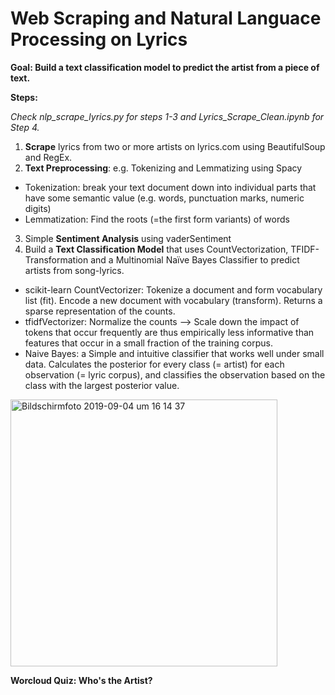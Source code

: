 # Web Scraping and Natural Languace Processing on Lyrics

**Goal: Build a text classification model to predict the artist from a piece of text.**

**Steps:**

*Check nlp_scrape_lyrics.py for steps 1-3 and Lyrics_Scrape_Clean.ipynb for Step 4.*

1. **Scrape** lyrics from two or more artists on lyrics.com using BeautifulSoup and RegEx.
2. **Text Preprocessing**:  e.g. Tokenizing and Lemmatizing using Spacy
  - Tokenization: break your text document down into individual parts that have some semantic value (e.g. words, punctuation marks, numeric digits)
  - Lemmatization: Find the roots (=the first form variants) of words
3. Simple **Sentiment Analysis** using vaderSentiment
4. Build a **Text Classification Model** that uses CountVectorization, TFIDF-Transformation and a Multinomial Naïve Bayes Classifier to predict artists from song-lyrics.
  - scikit-learn CountVectorizer: Tokenize a document and form vocabulary list (fit). Encode a new document with vocabulary (transform). Returns a sparse representation of the counts.
  - tfidfVectorizer: Normalize the counts --> Scale down the impact of tokens that occur frequently are thus empirically less informative than features that occur in a small fraction of the training corpus.
  - Naive Bayes: a Simple and intuitive classifier that works well under small data. Calculates the posterior  for every class (= artist) for each observation (= lyric corpus), and classifies the observation based on the class with the largest posterior value. 


<img width="427" alt="Bildschirmfoto 2019-09-04 um 16 14 37" src="https://user-images.githubusercontent.com/50407361/64263170-81d2d000-cf2f-11e9-8dd0-2401e9783cbe.png">

**Worcloud Quiz: Who's the Artist?**
